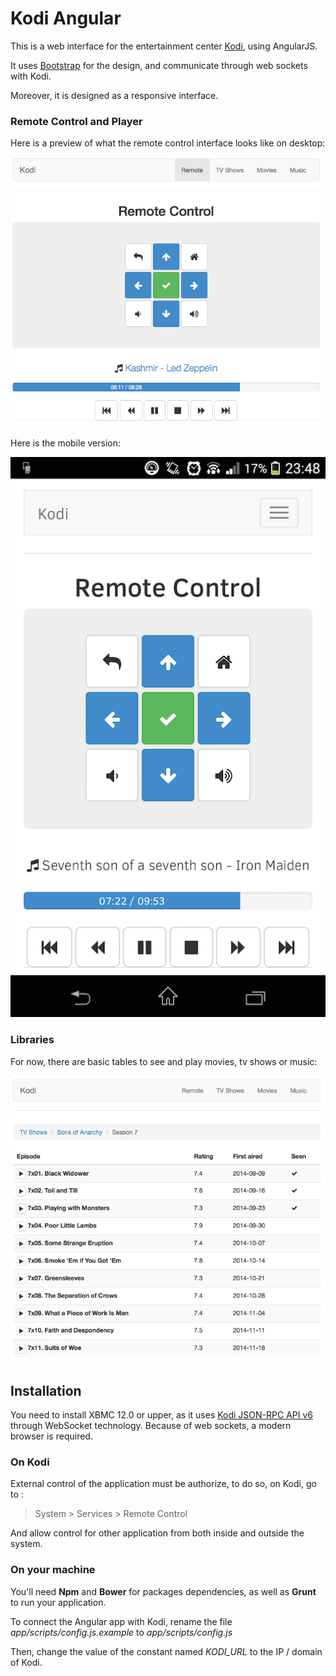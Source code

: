 # Kodi Angular

This is a web interface for the entertainment center [Kodi](http://kodi.tv/), using AngularJS.

It uses [Bootstrap](http://getbootstrap.com/) for the design, and communicate through web sockets with Kodi.

Moreover, it is designed as a responsive interface.

### Remote Control and Player

Here is a preview of what the remote control interface looks like on desktop:

![Screenshot](wiki/images/remote.png "Remote")

Here is the mobile version:

![Screenshot](wiki/images/remote-mobile.png "Remote mobile")

### Libraries

For now, there are basic tables to see and play movies, tv shows or music:

![Screenshot](wiki/images/tvshows.png "TV Shows")

## Installation

You need to install XBMC 12.0 or upper, as it uses [Kodi JSON-RPC API v6](http://kodi.wiki/view/JSON-RPC_API) through WebSocket technology. Because of web sockets, a modern browser is required.

### On Kodi

External control of the application must be authorize, to do so, on Kodi, go to :
> System > Services > Remote Control

And allow control for other application from both inside and outside the system.

### On your machine

You'll need __Npm__ and __Bower__ for packages dependencies, as well as __Grunt__ to run your application.

To connect the Angular app with Kodi, rename the file _app/scripts/config.js.example_ to _app/scripts/config.js_

Then, change the value of the constant named *KODI_URL* to the IP / domain of Kodi.
